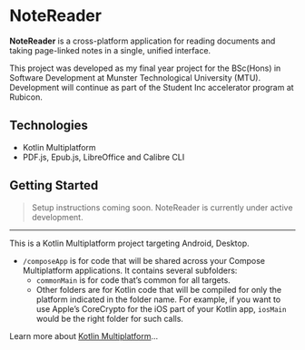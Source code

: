 # NoteReader

**NoteReader** is a cross-platform application for reading documents and taking page-linked notes in a single, unified interface.

This project was developed as my final year project for the BSc(Hons) in Software Development at Munster Technological University (MTU).
Development will continue as part of the Student Inc accelerator program at Rubicon. 

## Technologies

- Kotlin Multiplatform
- PDF.js, Epub.js, LibreOffice and Calibre CLI


## Getting Started

> Setup instructions coming soon. NoteReader is currently under active development.


---


This is a Kotlin Multiplatform project targeting Android, Desktop.

* `/composeApp` is for code that will be shared across your Compose Multiplatform applications.
  It contains several subfolders:
  - `commonMain` is for code that’s common for all targets.
  - Other folders are for Kotlin code that will be compiled for only the platform indicated in the folder name.
    For example, if you want to use Apple’s CoreCrypto for the iOS part of your Kotlin app,
    `iosMain` would be the right folder for such calls.


Learn more about [Kotlin Multiplatform](https://www.jetbrains.com/help/kotlin-multiplatform-dev/get-started.html)…